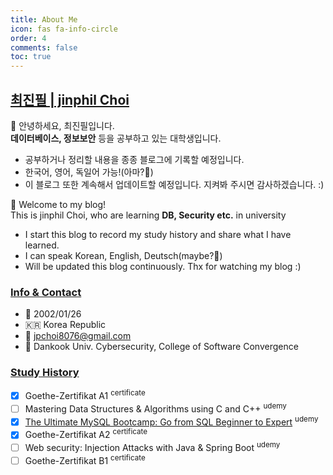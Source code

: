 ```yaml
---
title: About Me
icon: fas fa-info-circle
order: 4
comments: false
toc: true
---
```


## [**최진필 | jinphil Choi**](https://github.com/jinjehr)     

👋 안녕하세요, 최진필입니다.      
**데이터베이스, 정보보안** 등을 공부하고 있는 대학생입니다. 

- 공부하거나 정리할 내용을 종종 블로그에 기록할 예정입니다.
- 한국어, 영어, 독일어 가능!(아마?🧐)
- 이 블로그 또한 계속해서 업데이트할 예정입니다. 지켜봐 주시면 감사하겠습니다. :)

👋 Welcome to my blog! <br>
This is jinphil Choi, who are learning **DB, Security etc.** in university

- I start this blog to record my study history and share what I have learned.
- I can speak Korean, English, Deutsch(maybe?🧐)
- Will be updated this blog continuously. Thx for watching my blog :)

### <u>Info & Contact</u>

- 📆 2002/01/26
- 🇰🇷 Korea Republic
- 📨 jpchoi8076@gmail.com
- 🏫 Dankook Univ. Cybersecurity, College of Software Convergence


### <u>Study History</u>
- [x] Goethe-Zertifikat A1 <sup>certificate</sup>
- [ ] Mastering Data Structures & Algorithms using C and C++ <sup>udemy</sup>
- [x] [The Ultimate MySQL Bootcamp: Go from SQL Beginner to Expert](https://www.udemy.com/certificate/UC-daf949bb-85ad-4f88-860d-bd0de6027a4b/) <sup>udemy</sup>
- [x] Goethe-Zertifikat A2 <sup>certificate</sup>
- [ ] Web security: Injection Attacks with Java & Spring Boot <sup>udemy</sup>
- [ ] Goethe-Zertifikat B1 <sup>certificate</sup>